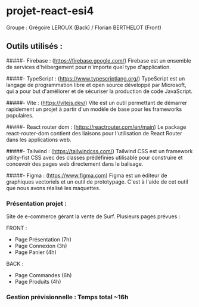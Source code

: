 # projet-react-esi4

Groupe : Grégoire LEROUX (Back) / Florian BERTHELOT (Front)

## Outils utilisés :

#####- Firebase : (https://firebase.google.com/)
Firebase est un ensemble de services d'hébergement pour n'importe quel type d'application.

#####- TypeScript : (https://www.typescriptlang.org/)
TypeScript est un langage de programmation libre et open source développé par Microsoft, 
qui a pour but d'améliorer et de sécuriser la production de code JavaScript.

#####- Vite : (https://vitejs.dev/)
Vite est un outil permettant de démarrer rapidement un projet à partir d'un modèle de base pour les frameworks populaires.

#####- React router dom : (https://reactrouter.com/en/main)
Le package react-router-dom contient des liaisons pour l'utilisation de React Router dans les applications web.

#####- Tailwind : (https://tailwindcss.com/)
Tailwind CSS est un framework utility-fist CSS avec des classes prédéfinies utilisable pour construire et concevoir des pages web directement dans le balisage.

#####- Figma : (https://www.figma.com)
Figma est un éditeur de graphiques vectoriels et un outil de prototypage. C'est à l'aide de cet outil que nous avons réalisé les maquettes.

### Présentation projet :

Site de e-commerce gérant la vente de Surf. 
Plusieurs pages prévues :

FRONT :
- Page Présentation (7h)
- Page Connexion (3h)
- Page Panier (4h)

BACK :
- Page Commandes (6h)
- Page Produits (4h)

### Gestion prévisionnelle : Temps total ~16h


